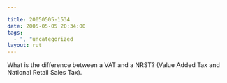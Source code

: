 ```yaml
---

title: 20050505-1534
date: 2005-05-05 20:34:00
tags:
  - ", "uncategorized
layout: rut
---
```


<p> What is the difference between a VAT and a NRST? (Value Added
Tax and National Retail Sales Tax).</p>

